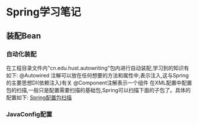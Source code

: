 # Spring学习笔记
## 装配Bean
### 自动化装配
 在工程目录文件内"cn.edu.hust.autowriting"包内进行自动装配,学习到的知识有如下:
 @Autowired 注解可以放在任何想要的方法和属性中,表示注入,这与Spring的主要思想DI(依赖注入)有关
 @Component注解表示一个组件
 在XML配置中配置包的扫描,一般只是配置需要扫描的基础包,Spring可以扫描下面的子包了。具体的配置如下:
 [Spring配置包扫描](img/Spring配置包扫描.png)
### JavaConfig配置
 
